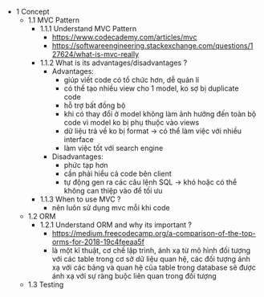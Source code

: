 * 1 Concept
	* 1.1 MVC Pattern
		* 1.1.1 Understand MVC Pattern
			* https://www.codecademy.com/articles/mvc
			* https://softwareengineering.stackexchange.com/questions/127624/what-is-mvc-really
		* 1.1.2 What is its advantages/disadvantages ?
			* Advantages: 
				* giúp viết code có tổ chức hơn, dễ quản lí
				* có thể tạo nhiều view cho 1 model, ko sợ bị duplicate code
				* hỗ trợ bất đồng bộ
				* khi có thay đổi ở model không làm ảnh hưởng đến toàn bộ code vì model ko bị phụ thuộc vào views
				* dữ liệu trả về ko bị format -> có thể làm việc với nhiều interface
				* làm việc tốt với search engine
			* Disadvantages: 
				* phức tạp hơn
				* cần phải hiểu cả code bên client
				* tự động gen ra các câu lệnh SQL -> khó hoặc có thể không can thiệp vào để tối ưu 
		* 1.1.3 When to use MVC ?
			* nên luôn sử dụng mvc mỗi khi code
	* 1.2 ORM
		* 1.2.1 Understand ORM and why its important ?
			* https://medium.freecodecamp.org/a-comparison-of-the-top-orms-for-2018-19c4feeaa5f
			* là một kĩ thuật, cơ chế lập trình, ánh xạ từ mô hình đối tượng với các table trong cơ sở dữ liệu quan hệ, các đối tượng ánh xạ với các bảng và quan hệ của table trong database sẽ được ánh xạ với sự ràng buộc liên quan trong đối tượng
	* 1.3 Testing
